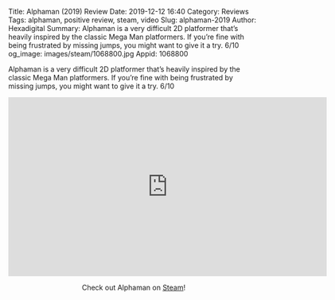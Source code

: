 Title: Alphaman (2019) Review
Date: 2019-12-12 16:40
Category: Reviews
Tags: alphaman, positive review, steam, video
Slug: alphaman-2019
Author: Hexadigital
Summary: Alphaman is a very difficult 2D platformer that’s heavily inspired by the classic Mega Man platformers. If you’re fine with being frustrated by missing jumps, you might want to give it a try. 6/10
og_image: images/steam/1068800.jpg
Appid: 1068800

Alphaman is a very difficult 2D platformer that’s heavily inspired by the classic Mega Man platformers. If you’re fine with being frustrated by missing jumps, you might want to give it a try. 6/10

<center><iframe src="https://www.youtube.com/embed/VJzK0pkFjgQ?feature=oembed" allow="accelerometer; autoplay; encrypted-media; gyroscope; picture-in-picture" width="640" height="360" frameborder="0"></iframe>

Check out Alphaman on [Steam](https://store.steampowered.com/app/1068800/?curator_clanid=34633900)!</center>
